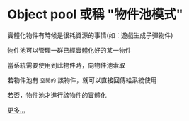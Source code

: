 # Object pool 或稱 "物件池模式"

實體化物件有時候是很耗資源的事情(如：遊戲生成子彈物件)

物件池可以管理一群已經實體化好的某一物件

當系統需要使用到此物件時，向物件池索取

若物件池有 `空閒的` 該物件，就可以直接回傳給系統使用

若否，物件池才進行該物件的實體化

[更多…](https://www.notion.so/22-Object-Pool-b9e65fdfaba64a60b9615ad15907bd0f)